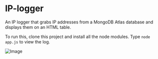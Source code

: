 # IP-logger
An IP logger that grabs IP addresses from a MongoDB Atlas database and displays them on an HTML table.

To run this, clone this project and install all the node modules. Type `node app.js` to view the log.

![Image](https://user-images.githubusercontent.com/97064249/168178064-60a372c3-e24d-4fc0-9321-9ed573702ebc.png)
